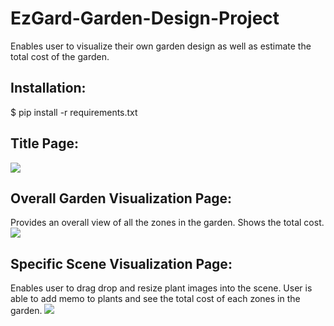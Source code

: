 # EzGard-Garden-Design-Project
Enables user to visualize their own garden design as well as estimate the total cost of the garden.

## Installation:
$ pip install -r requirements.txt

## Title Page:
<img src="https://user-images.githubusercontent.com/47154880/52005596-ac256080-24fc-11e9-88d8-9c6efec4ab38.png">

## Overall Garden Visualization Page:
Provides an overall view of all the zones in the garden.
Shows the total cost.
<img src="https://user-images.githubusercontent.com/47154880/52005600-b0517e00-24fc-11e9-852f-418961c68d39.png">

## Specific Scene Visualization Page:
Enables user to drag drop and resize plant images into the scene.
User is able to add memo to plants and see the total cost of each zones in the garden.
<img src="https://user-images.githubusercontent.com/47154880/52005608-b34c6e80-24fc-11e9-8205-e420ebabbe67.png">
